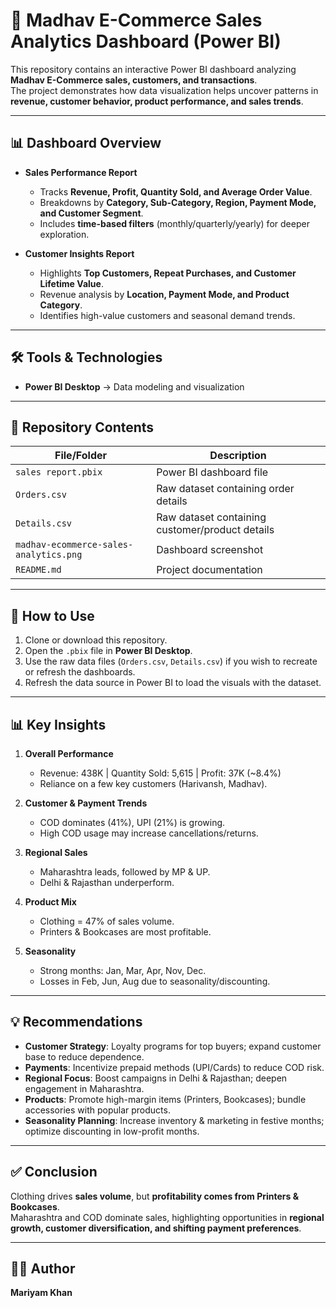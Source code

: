 # 🛒 Madhav E-Commerce Sales Analytics Dashboard (Power BI)

This repository contains an interactive Power BI dashboard analyzing **Madhav E-Commerce sales, customers, and transactions**.  
The project demonstrates how data visualization helps uncover patterns in **revenue, customer behavior, product performance, and sales trends**.

---

## 📊 Dashboard Overview

- **Sales Performance Report**
  - Tracks **Revenue, Profit, Quantity Sold, and Average Order Value**.  
  - Breakdowns by **Category, Sub-Category, Region, Payment Mode, and Customer Segment**.  
  - Includes **time-based filters** (monthly/quarterly/yearly) for deeper exploration.  

- **Customer Insights Report**
  - Highlights **Top Customers, Repeat Purchases, and Customer Lifetime Value**.  
  - Revenue analysis by **Location, Payment Mode, and Product Category**.  
  - Identifies high-value customers and seasonal demand trends.  

---

## 🛠 Tools & Technologies
- **Power BI Desktop** → Data modeling and visualization  

---

## 📂 Repository Contents
| File/Folder | Description |
|-------------|-------------|
| `sales report.pbix` | Power BI dashboard file |
| `Orders.csv` | Raw dataset containing order details |
| `Details.csv` | Raw dataset containing customer/product details |
| `madhav-ecommerce-sales-analytics.png` | Dashboard screenshot |
| `README.md` | Project documentation |

---

## 🚀 How to Use
1. Clone or download this repository.  
2. Open the `.pbix` file in **Power BI Desktop**.  
3. Use the raw data files (`Orders.csv`, `Details.csv`) if you wish to recreate or refresh the dashboards.  
4. Refresh the data source in Power BI to load the visuals with the dataset.  

---

## 📊 Key Insights

1. **Overall Performance**  
   - Revenue: 438K | Quantity Sold: 5,615 | Profit: 37K (~8.4%)  
   - Reliance on a few key customers (Harivansh, Madhav).  

2. **Customer & Payment Trends**  
   - COD dominates (41%), UPI (21%) is growing.  
   - High COD usage may increase cancellations/returns.  

3. **Regional Sales**  
   - Maharashtra leads, followed by MP & UP.  
   - Delhi & Rajasthan underperform.  

4. **Product Mix**  
   - Clothing = 47% of sales volume.  
   - Printers & Bookcases are most profitable.  

5. **Seasonality**  
   - Strong months: Jan, Mar, Apr, Nov, Dec.  
   - Losses in Feb, Jun, Aug due to seasonality/discounting.  

---

## 💡 Recommendations

- **Customer Strategy**: Loyalty programs for top buyers; expand customer base to reduce dependence.  
- **Payments**: Incentivize prepaid methods (UPI/Cards) to reduce COD risk.  
- **Regional Focus**: Boost campaigns in Delhi & Rajasthan; deepen engagement in Maharashtra.  
- **Products**: Promote high-margin items (Printers, Bookcases); bundle accessories with popular products.  
- **Seasonality Planning**: Increase inventory & marketing in festive months; optimize discounting in low-profit months.  

---

## ✅ Conclusion
Clothing drives **sales volume**, but **profitability comes from Printers & Bookcases**.  
Maharashtra and COD dominate sales, highlighting opportunities in **regional growth, customer diversification, and shifting payment preferences**.  

---

## 🧑‍💻 Author
**Mariyam Khan**  
